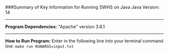 ###Summary of Key Information for Running SWHS on Java
Java Version: 14

------------------------------------------------------------
**Program Dependencies:**
"Apache" version 3.6.1

------------------------------------------------------------
**How to Run Program:**
Enter in the following line into your terminal command line: 
`make run RUNARGS=input.txt`
